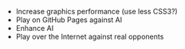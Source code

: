 * Increase graphics performance (use less CSS3?)
* Play on GitHub Pages against AI
* Enhance AI
* Play over the Internet against real opponents

